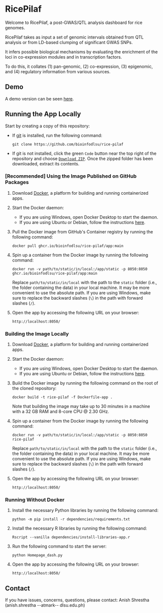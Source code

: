 # RicePilaf
Welcome to RicePilaf, a post-GWAS/QTL analysis dashboard for rice genomes.

RicePilaf takes as input a set of genomic intervals obtained from QTL analysis or from LD-based clumping of significant GWAS SNPs.

It infers possible biological mechanisms by evaluating the enrichment of the loci in co-expression modules and in transcription factors.

To do this, it collates (1) pan-genomic, (2) co-expression, (3) epigenomic, and (4) regulatory information from various sources.

## Demo
A demo version can be seen [here](http://165.22.55.49/).

## Running the App Locally

Start by creating a copy of this repository:
- If [git](https://git-scm.com/) is installed, run the following command:
   ```
   git clone https://github.com/bioinfodlsu/rice-pilaf
   ```

- If git is not installed, click the green `Code` button near the top right of the repository and choose [`Download ZIP`](https://github.com/bioinfodlsu/rice-pilaf/archive/refs/heads/main.zip). Once the zipped folder has been downloaded, extract its contents.

### [Recommended] Using the Image Published on GitHub Packages
1. Download [Docker](https://www.docker.com/), a platform for building and running containerized apps.
2. Start the Docker daemon:
   - If you are using Windows, open Docker Desktop to start the daemon.
   - If you are using Ubuntu or Debian, follow the instructions [here](https://docs.docker.com/config/daemon/start/).
3. Pull the Docker image from GitHub's Container registry by running the following command:
   ```
   docker pull ghcr.io/bioinfodlsu/rice-pilaf/app:main
   ```

4. Spin up a container from the Docker image by running the following command:
   ```
   docker run -v path/to/static/in/local:/app/static -p 8050:8050 ghcr.io/bioinfodlsu/rice-pilaf/app:main
   ```

   Replace `path/to/static/in/local` with the path to the `static` folder (i.e., the folder containing the data) in your local machine. It may be more convenient to use the absolute path. If you are using Windows, make sure to replace the backward slashes (`\`) in the path with forward slashes (`/`).
   
5. Open the app by accessing the following URL on your browser:
   ```
   http://localhost:8050/
   ```
   
### Building the Image Locally
1. Download [Docker](https://www.docker.com/), a platform for building and running containerized apps.
2. Start the Docker daemon:
   - If you are using Windows, open Docker Desktop to start the daemon.
   - If you are using Ubuntu or Debian, follow the instructions [here](https://docs.docker.com/config/daemon/start/).
3. Build the Docker image by running the following command on the root of the cloned repository:
   ```
   docker build -t rice-pilaf -f Dockerfile-app .
   ``` 
   
   Note that building the image may take up to 30 minutes in a machine with a 32 GB RAM and 8-core CPU @ 2.30 GHz. 

4. Spin up a container from the Docker image by running the following command:
   ```
   docker run -v path/to/static/in/local:/app/static -p 8050:8050 rice-pilaf
   ```

   Replace `path/to/static/in/local` with the path to the `static` folder (i.e., the folder containing the data) in your local machine. It may be more convenient to use the absolute path. If you are using Windows, make sure to replace the backward slashes (`\`) in the path with forward slashes (`/`).
   
5. Open the app by accessing the following URL on your browser:
   ```
   http://localhost:8050/
   ```

### Running Without Docker
1. Install the necessary Python libraries by running the following command:
   ```
   python -m pip install -r dependencies/requirements.txt
   ```

2. Install the necessary R libraries by running the following command:
   ```
   Rscript --vanilla dependencies/install-libraries-app.r
   ```

4. Run the following command to start the server:
   ```
   python Homepage_dash.py
   ```
   
5. Open the app by accessing the following URL on your browser:
   ```
   http://localhost:8050/
   ```

## Contact
If you have issues, concerns, questions, please contact: Anish Shrestha (anish.shrestha --atmark-- dlsu.edu.ph)
